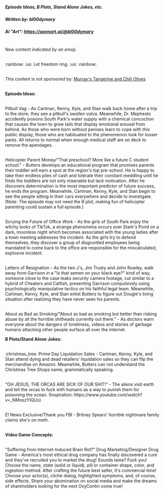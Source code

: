 <!-- Check branch!!! -->
<!-- Fucking HTML. -->
<!-- I'm trying my best to push once or twice a week but I work 70+ hour work weeks... -->
##### Episode Ideas, B Plots, Stand Alone Jokes, etc.
##### Written by: bl00dymary
##### AI "Art": https://openart.ai/@bl00dymary
<br>
<i>New content indicated by an emoji.</i>
</br>
<p><br> :rainbow: :us: Let freedom ring. :us: :rainbow: <br></p>

<p><br>This content is not sponsored by: <a href="https://www.instacart.com/landing?product_id=27391341&retailer_id=42&region_id=2820468560&utm_medium=sem_shopping&utm_source=instacart_google&utm_campaign=ad_demand_shopping_rp_food_dmatier1-23_custom-geo&utm_content=accountid-8145171519_campaignid-16692365446_adgroupid-150381660169_device-c&utm_term=targetid-pla-821661324644_locationid-1027744_adtype-pla_productchannel-online_merchantid-260538446_storecode-_productid-27391341&gclid=EAIaIQobChMIqdO_xpHl_wIVVQKtBh29hQ7IEAQYASABEgIB4vD_BwE">Murray's Tangerine and Chili Olives</a></p></br>
<strong> Episode Ideas: </strong>
<p><br>
Pitbull Vag - As Cartman, Kenny, Kyle, and Stan walk back home after a trip to the store, they see a pitbull's swollen vulva. Meanwhile, Dr. Mephesto accidently posions South Park's water supply with a chemical concoction that causes the town to grow tails that display emotional arousal from behind. As those who were born without penises learn to cope with this public display, those who are habituated to the phenomenon look for looser pants. All returns to normal when enough medical staff are on deck to remove the apendages.
</br></p>
<p><br>
Helicopter Parent Money/"That preschool? More like a future C student school." - Butters develops an educational program that promises parents their toddler will earn a spot at the region's top pre-school. He is happy to take their endless piles of cash and tolerate their constant meddling until he finds the toddlers are not only miserable but lack motivation. After he discovers determination is the most important predictor of future success, he ends the program. Meanwhile, Cartman, Kenny, Kyle, and Stan begin to see the people sitting in their cars everywhere and decide to investigate. (Note: The episode may not need the B plot, making fun of helicopter parenting could sustain a full episode.)
</br></p>
<p><br>
Scrying the Future of Office Work - As the girls of South Park enjoy the witchy looks of TikTok, a strange phenomena occurs over Stark's Pond on a dark, moonless night which becomes associated with the young ladies after a town meeting addresses the incident. As the girls try to defend themselves, they discover a group of disgruntled employees being mandated to come back to the office are responsible for the miscalculated, explosive incident.
</br></p>
<p><br>
Letters of Resignation - As the two J's, Jim Trusty and John Rowley, walk away from Garrison in a "Is that semen on your black eye?" kind of way, someone close to the case leaks security camera footage, cut similar to a hybrid of Cheaters and Catfish, presenting Garrison compulsively using psychologically manipulative tactics on his faithful legal team. Meanwhile, Cartman, Kenny, Kyle, and Stan enlist Butters to figure out Dougie's living situation after realizing they have never seen his parents.
</br></p>
<p><br>
About as Bad as Smoking/"About as bad as smoking but better than risking abuse by all the horrible shitheads currently out there." - As doctors warn everyone about the dangers of loneliness, videos and stories of garbage humans attacking other people surface all over the internet.
</br></p>
<strong> B Plots/Stand Alone Jokes: </strong>
<p><br>
:christmas_tree: Prime Day Liquidation Sales - Cartman, Kenny, Kyle, and Stan attend dying and dead retailers' liquidation sales so they can flip the merchandise on Amazon. Meanwhile, Butters can not understand the Christmas Tree Shops name, grammatically speaking.
</br></p>
<p><br>
"OH JESUS, THE ORCAS ARE SICK OF OUR SHIT!" - The aliens visit earth and tell the orcas to fuck with humans as a way to punish them for poisoning the ocean. (Inspiration: https://www.youtube.com/watch?v=_NMoszYIQUs)
</br></p>
<p><br>
E! News Exclusive/Thank you FBI - Britney Spears' horrible nightmare family claims she's on meth.
</p></br>
<strong> Video Game Concepts: </strong>
<p><br>
"Suffering from Internet-Induced Brain Rot?" Drug Marketing/Designer Drug Game - America's most ethical drug company has finally discovered a cure and they've recruited you to market the drug! Sounds lame? Fuck you! Choose the name, state (solid or liquid), pill or container shape, color, and ingestion method. After crafting the future best seller, it's commercial time! Choose your actor(s), cliché dialog, highlighted symptoms, and, of course, side effects. Share your abomination on social media and make the dreams of shareholders looking for the next OxyContin come true!
</br></p>